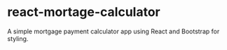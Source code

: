 # react-mortage-calculator
A simple mortgage payment calculator app using React and Bootstrap for styling.
